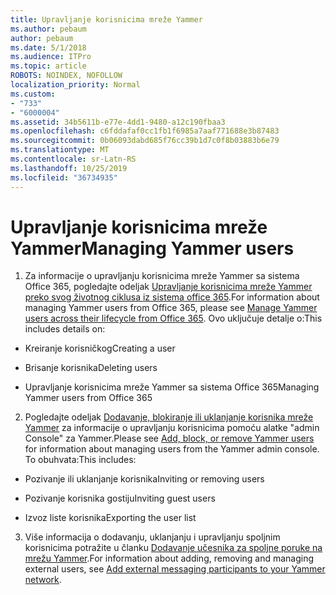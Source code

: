 ```yaml
---
title: Upravljanje korisnicima mreže Yammer
ms.author: pebaum
author: pebaum
ms.date: 5/1/2018
ms.audience: ITPro
ms.topic: article
ROBOTS: NOINDEX, NOFOLLOW
localization_priority: Normal
ms.custom:
- "733"
- "6000004"
ms.assetid: 34b5611b-e77e-4dd1-9480-a12c190fbaa3
ms.openlocfilehash: c6fddafaf0cc1fb1f6985a7aaf771688e3b87483
ms.sourcegitcommit: 0b06093dabd685f76cc39b1d7c0f8b03883b6e79
ms.translationtype: MT
ms.contentlocale: sr-Latn-RS
ms.lasthandoff: 10/25/2019
ms.locfileid: "36734935"
---
```

# <a name="managing-yammer-users"></a><span data-ttu-id="19c8f-102">Upravljanje korisnicima mreže Yammer</span><span class="sxs-lookup"><span data-stu-id="19c8f-102">Managing Yammer users</span></span>

1. <span data-ttu-id="19c8f-103">Za informacije o upravljanju korisnicima mreže Yammer sa sistema Office 365, pogledajte odeljak [Upravljanje korisnicima mreže Yammer preko svog životnog ciklusa iz sistema office 365](https://docs.microsoft.com/yammer/manage-yammer-users/manage-users-across-their-lifecycle).</span><span class="sxs-lookup"><span data-stu-id="19c8f-103">For information about managing Yammer users from Office 365, please see [Manage Yammer users across their lifecycle from Office 365](https://docs.microsoft.com/yammer/manage-yammer-users/manage-users-across-their-lifecycle).</span></span> <span data-ttu-id="19c8f-104">Ovo uključuje detalje o:</span><span class="sxs-lookup"><span data-stu-id="19c8f-104">This includes details on:</span></span>

  - <span data-ttu-id="19c8f-105">Kreiranje korisničkog</span><span class="sxs-lookup"><span data-stu-id="19c8f-105">Creating a user</span></span>

  - <span data-ttu-id="19c8f-106">Brisanje korisnika</span><span class="sxs-lookup"><span data-stu-id="19c8f-106">Deleting users</span></span>

  - <span data-ttu-id="19c8f-107">Upravljanje korisnicima mreže Yammer sa sistema Office 365</span><span class="sxs-lookup"><span data-stu-id="19c8f-107">Managing Yammer users from Office 365</span></span>

2. <span data-ttu-id="19c8f-108">Pogledajte odeljak [Dodavanje, blokiranje ili uklanjanje korisnika mreže Yammer](http://alchemyportal.azurewebsites.net/Rule/ManageYammer%20users%20across%20their%20lifecycle%20from%20Office%20365) za informacije o upravljanju korisnicima pomoću alatke "admin Console" za Yammer.</span><span class="sxs-lookup"><span data-stu-id="19c8f-108">Please see [Add, block, or remove Yammer users](http://alchemyportal.azurewebsites.net/Rule/ManageYammer%20users%20across%20their%20lifecycle%20from%20Office%20365) for information about managing users from the Yammer admin console.</span></span> <span data-ttu-id="19c8f-109">To obuhvata:</span><span class="sxs-lookup"><span data-stu-id="19c8f-109">This includes:</span></span>

  - <span data-ttu-id="19c8f-110">Pozivanje ili uklanjanje korisnika</span><span class="sxs-lookup"><span data-stu-id="19c8f-110">Inviting or removing users</span></span>

  - <span data-ttu-id="19c8f-111">Pozivanje korisnika gostiju</span><span class="sxs-lookup"><span data-stu-id="19c8f-111">Inviting guest users</span></span>

  - <span data-ttu-id="19c8f-112">Izvoz liste korisnika</span><span class="sxs-lookup"><span data-stu-id="19c8f-112">Exporting the user list</span></span>

3. <span data-ttu-id="19c8f-113">Više informacija o dodavanju, uklanjanju i upravljanju spoljnim korisnicima potražite u članku [Dodavanje učesnika za spoljne poruke na mrežu Yammer](https://docs.microsoft.com/yammer/work-with-external-users/add-external-participants).</span><span class="sxs-lookup"><span data-stu-id="19c8f-113">For information about adding, removing and managing external users, see [Add external messaging participants to your Yammer network](https://docs.microsoft.com/yammer/work-with-external-users/add-external-participants).</span></span>
